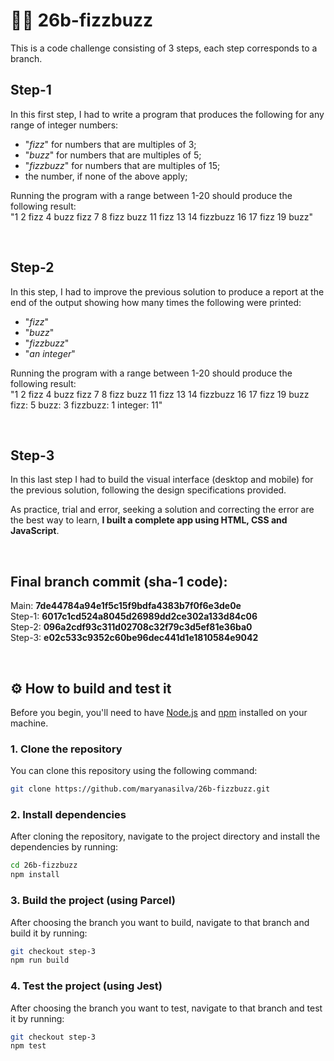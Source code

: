# 👩‍💻 26b-fizzbuzz
This is a code challenge consisting of 3 steps, each step corresponds to a branch.

## Step-1
In this first step, I had to write a program that produces the following for any range of integer numbers:

  - "<i>fizz</i>" for numbers that are multiples of 3;
  - "<i>buzz</i>" for numbers that are multiples of 5;
  - "<i>fizzbuzz</i>" for numbers that are multiples of 15;
  - the number, if none of the above apply; 

Running the program with a range between 1-20 should produce the following result: <br>
"1 2 fizz 4 buzz fizz 7 8 fizz buzz 11 fizz 13 14 fizzbuzz 16 17 fizz 19 buzz"

<br>

## Step-2
In this step, I had to improve the previous solution to produce a report at the end of the output showing how many times the following were printed:

  - "<i>fizz</i>"
  - "<i>buzz</i>"
  - "<i>fizzbuzz</i>"
  - "<i>an integer</i>"

Running the program with a range between 1-20 should produce the following result: <br>
"1 2 fizz 4 buzz fizz 7 8 fizz buzz 11 fizz 13 14 fizzbuzz 16 17 fizz 19 buzz fizz: 5 buzz: 3 fizzbuzz: 1 integer: 11"

<br>

## Step-3
In this last step I had to build the visual interface (desktop and mobile) for the previous solution, following the design specifications provided.

As practice, trial and error, seeking a solution and correcting the error are the best way to learn, **I built a complete app using HTML, CSS and JavaScript**.

<br>

## Final branch commit (sha-1 code):
Main: <b>7de44784a94e1f5c15f9bdfa4383b7f0f6e3de0e</b> <br>
Step-1: <b>6017c1cd524a8045d26989dd2ce302a133d84c06</b> <br>
Step-2: <b>096a2cdf93c311d02708c32f79c3d5ef81e36ba0</b> <br>
Step-3: <b>e02c533c9352c60be96dec441d1e1810584e9042</b> <br>

<br>

## ⚙ How to build and test it

Before you begin, you'll need to have [Node.js](https://nodejs.org/) and [npm](https://www.npmjs.com/) installed on your machine.

### 1. Clone the repository

You can clone this repository using the following command:

```bash
git clone https://github.com/maryanasilva/26b-fizzbuzz.git
```

### 2. Install dependencies

After cloning the repository, navigate to the project directory and install the dependencies by running:

```bash
cd 26b-fizzbuzz
npm install
```

### 3. Build the project (using Parcel)

After choosing the branch you want to build, navigate to that branch and build it by running:

```bash
git checkout step-3
npm run build
```

### 4. Test the project (using Jest)

After choosing the branch you want to test, navigate to that branch and test it by running:

```bash
git checkout step-3
npm test
```

